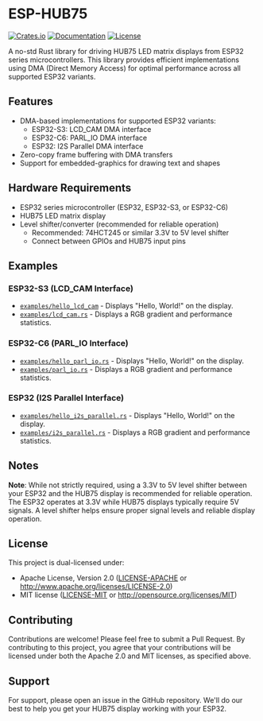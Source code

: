 # ESP-HUB75

[![Crates.io](https://img.shields.io/crates/v/esp-hub75.svg)](https://crates.io/crates/esp-hub75)
[![Documentation](https://docs.rs/esp-hub75/badge.svg)](https://docs.rs/esp-hub75)
[![License](https://img.shields.io/badge/license-MIT%2FApache--2.0-blue.svg)](README.md)

A no-std Rust library for driving HUB75 LED matrix displays from ESP32 series microcontrollers. This library provides efficient implementations using DMA (Direct Memory Access) for optimal performance across all supported ESP32 variants.

## Features

- DMA-based implementations for supported ESP32 variants:
  - ESP32-S3: LCD_CAM DMA interface
  - ESP32-C6: PARL_IO DMA interface
  - ESP32: I2S Parallel DMA interface
- Zero-copy frame buffering with DMA transfers
- Support for embedded-graphics for drawing text and shapes

## Hardware Requirements

- ESP32 series microcontroller (ESP32, ESP32-S3, or ESP32-C6)
- HUB75 LED matrix display
- Level shifter/converter (recommended for reliable operation)
  - Recommended: 74HCT245 or similar 3.3V to 5V level shifter
  - Connect between GPIOs and HUB75 input pins

## Examples

### ESP32-S3 (LCD_CAM Interface)

- [`examples/hello_lcd_cam`](examples/hello_lcd_cam.rs) - Displays "Hello, World!" on the display.
- [`examples/lcd_cam.rs`](examples/lcd_cam.rs) - Displays a RGB gradient and performance statistics.

### ESP32-C6 (PARL_IO Interface)

- [`examples/hello_parl_io.rs`](examples/hello_parl_io.rs) - Displays "Hello, World!" on the display.
- [`examples/parl_io.rs`](examples/parl_io.rs) - Displays a RGB gradient and performance statistics.

### ESP32 (I2S Parallel Interface)

- [`examples/hello_i2s_parallel.rs`](examples/hello_i2s_parallel.rs) - Displays "Hello, World!" on the display.
- [`examples/i2s_parallel.rs`](examples/i2s_parallel.rs) - Displays a RGB gradient and performance statistics.

## Notes

**Note**: While not strictly required, using a 3.3V to 5V level shifter between your ESP32 and the HUB75 display is recommended for reliable operation. The ESP32 operates at 3.3V while HUB75 displays typically require 5V signals. A level shifter helps ensure proper signal levels and reliable display operation.

## License

This project is dual-licensed under:

- Apache License, Version 2.0 ([LICENSE-APACHE](LICENSE-APACHE) or <http://www.apache.org/licenses/LICENSE-2.0>)
- MIT license ([LICENSE-MIT](LICENSE-MIT) or <http://opensource.org/licenses/MIT>)

## Contributing

Contributions are welcome! Please feel free to submit a Pull Request. By contributing to this project, you agree that your contributions will be licensed under both the Apache 2.0 and MIT licenses, as specified above.

## Support

For support, please open an issue in the GitHub repository. We'll do our best to help you get your HUB75 display working with your ESP32.
